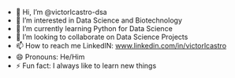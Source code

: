 - 👋 Hi, I’m @victorlcastro-dsa
- 👀 I’m interested in Data Science and Biotechnology
- 🌱 I’m currently learning Python for Data Science
- 💞️ I’m looking to collaborate on Data Science Projects
- 📫 How to reach me LinkedIN: www.linkedin.com/in/victorlcastro
- 😄 Pronouns: He/Him
- ⚡ Fun fact: I always like to learn new things

<!---
victorlcastro-dsa/victorlcastro-dsa is a ✨ special ✨ repository because its `README.md` (this file) appears on your GitHub profile.
You can click the Preview link to take a look at your changes.
--->
